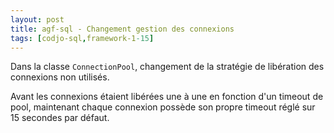 ```yaml
---
layout: post
title: agf-sql - Changement gestion des connexions
tags: [codjo-sql,framework-1-15]
---
```

Dans la classe ```ConnectionPool```, changement de la stratégie de libération des connexions non utilisés. 

Avant les connexions étaient libérées une à une en fonction d'un timeout de pool, maintenant chaque connexion possède son propre timeout réglé sur 15 secondes par défaut.

